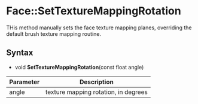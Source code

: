 # Face::SetTextureMappingRotation

THis method manually sets the face texture mapping planes, overriding the default brush texture mapping routine.

## Syntax

- void **SetTextureMappingRotation**(const float angle)

| Parameter | Description |
|---|---|
| angle | texture mapping rotation, in degrees |
